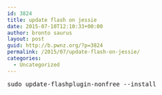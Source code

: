 ```yaml
---
id: 3824
title: update flash on jessie
date: 2015-07-10T12:10:33+00:00
author: bronto saurus
layout: post
guid: http://b.pwnz.org/?p=3824
permalink: /2015/07/update-flash-on-jessie/
categories:
  - Uncategorized
---
```

<pre>sudo update-flashplugin-nonfree --install</pre>